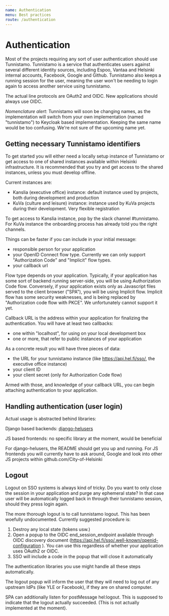 ```yaml
---
name: Authentication
menu: Best practices
route: /authentication
---
```


# Authentication

Most of the projects requiring any sort of user authentication should use Tunnistamo.
Tunnistamo is a service that authenticates users against several different identity sources,
including Espoo, Vantaa and Helsinki internal accounts, Facebook, Google and Github.
Tunnistamo also keeps a running session for the user, meaning the user won't be needing
to login again to access another service using tunnistamo.

The actual line protocols are OAuth2 and OIDC. New applications should always use OIDC.

*Nomenclature alert*: Tunnistamo will soon be changing names, as the implementation will switch from your own implementation (named "tunnistamo") to Keycloak based implementation. Keeping the same name would be too confusing. We're not sure of the upcoming name yet.

## Getting necessary Tunnistamo identifiers

To get started you will either need a locally setup instance of Tunnistamo or get access to one of shared instances available within Helsinki infrastructure. It is recommended that you try and get access to the shared instances, unless you must develop offline. 

Current instances are:
* Kanslia (executive office) instance: default instance used by projects, both during development and production
* KuVa (culture and leisure) instance: instance used by KuVa projects during their development. Very flexible registration

To get access to Kanslia instance, pop by the slack channel #tunnistamo.
For KuVa instance the onboarding process has already told you the right channels.

Things can be faster if you can include in your initial message:
* responsible person for your application
* your OpenID Connect flow type. Currently we can only support "Authorization Code" and "Implicit" flow types.
* your callback url

Flow type depends on your application. Typically, if your application has some sort of backend running server-side, you will be using Authorization Code flow. Conversely, if your application exists only as Javascript files served to the client browser ("SPA"), you will be using Implicit flow. Implicit flow has some security weaknesses, and is being replaced by "Authorization code flow with PKCE". We unfortunately cannot support it yet.

Callback URL is the address within your application for finalizing the authentication. You will have at least two callbacks:
* one within "localhost", for using on your local development box
* one or more, that refer to public instances of your application

As a concrete result you will have three pieces of data:
* the URL for your tunnistamo instance (like https://api.hel.fi/sso/, the executive office instance)
* your client ID
* your client secret (only for Authorization Code flow)

Armed with those, and knowledge of your callback URL, you can begin attaching authentication to your application.

## Handling authentication (user login)

Actual usage is abstracted behind libraries:

Django based backends: [django-helusers](https://github.com/City-of-Helsinki/django-helusers)

JS based frontends: no specific library at the moment, would be beneficial

For django-helusers, the README should get you up and running. For JS frontends you will currently have to ask around, Google and look into other JS projects within github.com/City-of-Helsinki

## Logout

Logout on SSO systems is always kind of tricky. Do you want to only close the session in
your application and purge any ephemeral state? In that case user will be automatically
logged back in through their tunnistamo session, should they press login again.

The more thorough logout is to call tunnistamo logout. This has been woefully 
undocumented. Currently suggested procedure is:

1. Destroy any local state (tokens usw.)
1. Open a popup to the OIDC end_session_endpoint available through OIDC discovery document
   (https://api.hel.fi/sso/.well-known/openid-configuration ). You can use this regardless
   of whether your application uses OAuth2 or OIDC.
1. SSO will include a code in the popup that will close it automatically

The authentication libraries you use might handle all these steps automatically.

The logout popup will inform the user that they will need to log out of any upstream IdPs
(like YLE or Facebook), if they are on shared computer.

SPA can additionally listen for postMessage hel:logout. This is supposed to indicate that
the logout actually succeeded. (This is not actually implemented at the moment).
